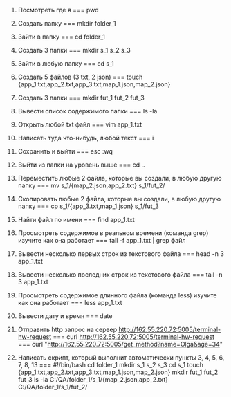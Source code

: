 1) Посмотреть где я === pwd

2) Создать папку === mkdir folder_1

3) Зайти в папку === cd folder_1

4) Создать 3 папки === mkdir s_1 s_2 s_3

5) Зайти в любую папку === cd s_1

6) Создать 5 файлов (3 txt, 2 json) === touch {app_1.txt,app_2.txt,app_3.txt,map_1.json,map_2.json}

7) Создать 3 папки === mkdir fut_1 fut_2 fut_3

8) Вывести список содержимого папки === ls -la

9) Открыть любой txt файл === vim app_1.txt

10) Написать туда что-нибудь, любой текст === i

11) Сохранить и выйти === esc :wq

12) Выйти из папки на уровень выше === cd ..

13) Переместить любые 2 файла, которые вы создали, в любую другую папку === mv s_1/{map_2.json,app_2.txt} s_1/fut_2/

14) Скопировать любые 2 файла, которые вы создали, в любую другую папку === cp s_1/{app_3.txt,map_1.json} s_1/fut_3

15) Найти файл по имени === find app_1.txt

16) Просмотреть содержимое в реальном времени (команда grep) изучите как она работает === tail -f app_1.txt | grep файл

17) Вывести несколько первых строк из текстового файла === head -n 3 app_1.txt

18) Вывести несколько последних строк из текстового файла === tail -n 3 app_1.txt

19) Просмотреть содержимое длинного файла (команда less) изучите как она работает === less app_1.txt

20) Вывести дату и время === date

21) Отправить http запрос на сервер http://162.55.220.72:5005/terminal-hw-request === curl http://162.55.220.72:5005/terminal-hw-request === curl "http://162.55.220.72:5005/get_method?name=Olga&age=34"

22) Написать скрипт, который выполнит автоматически пункты 3, 4, 5, 6, 7, 8, 13 ===
 #!/bin/bash
 cd folder_1
 mkdir s_1 s_2 s_3
 cd s_1
 touch {app_1.txt,app_2.txt,app_3.txt,map_1.json,map_2.json}
 mkdir fut_1 fut_2 fut_3
 ls -la
 C:/QA/folder_1/s_1/{map_2.json,app_2.txt} C:/QA/folder_1/s_1/fut_2/
